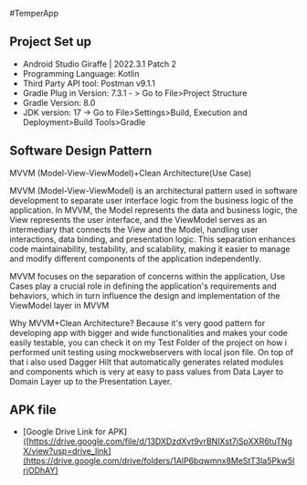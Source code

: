 
#TemperApp

## Project Set up
- Android Studio Giraffe | 2022.3.1 Patch 2
- Programming Language: Kotlin
- Third Party API tool: Postman v9.1.1
- Gradle Plug in Version: 7.3.1 - > Go to File>Project Structure
- Gradle Version: 8.0
- JDK version: 17 -> Go to File>Settings>Build, Execution and Deployment>Build Tools>Gradle

## Software Design Pattern
MVVM (Model-View-ViewModel)+Clean Architecture(Use Case)

MVVM (Model-View-ViewModel) is an architectural pattern used in software development to separate user interface logic from the business logic of the application. In MVVM, the Model represents the data and business logic, the View represents the user interface, and the ViewModel serves as an intermediary that connects the View and the Model, handling user interactions, data binding, and presentation logic. This separation enhances code maintainability, testability, and scalability, making it easier to manage and modify different components of the application independently.

MVVM focuses on the separation of concerns within the application, Use Cases play a crucial role in defining the application's requirements and behaviors, which in turn influence the design and implementation of the ViewModel layer in MVVM

Why MVVM+Clean Architecture? Because it's very good pattern for developing app with bigger and wide functionalities and makes your code easily testable, you can check it on my Test Folder of the project on how i performed unit testing using mockwebservers with local json file. On top of that i also used Dagger Hilt that automatically generates related modules and components which is very at easy to pass values from Data Layer to Domain Layer up to the Presentation Layer.


## APK file 

 - [Google Drive Link for APK]([https://drive.google.com/file/d/13DXDzdXvt9vrBNlXst7iSpXXR6tuTNgX/view?usp=drive_link](https://drive.google.com/drive/folders/1AlP6bqwmnx8MeStT3la5Pkw5IrjODhAY)

